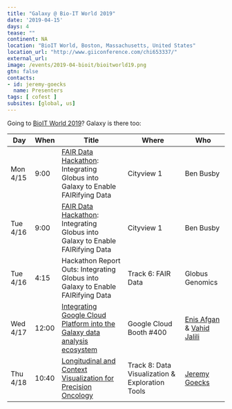 ```yaml
---
title: "Galaxy @ Bio-IT World 2019"
date: '2019-04-15'
days: 4
tease: ""
continent: NA
location: "BioIT World, Boston, Massachusetts, United States"
location_url: "http://www.giiconference.com/chi653337/" 
external_url:
image: /events/2019-04-bioit/bioitworld19.png
gtn: false
contacts:
- id: jeremy-goecks
  name: Presenters
tags: [ cofest ]
subsites: [global, us]
---
```


Going to [BioIT World 2019](https://www.bio-itworldexpo.com/)?  Galaxy is there too:

| Day | When | Title | Where | Who |
| --- | --- | --- | --- | --- |
| Mon 4/15 | 9:00 | [FAIR Data Hackathon](https://www.bio-itworldexpo.com/fair-data-hackathon): Integrating Globus into Galaxy to Enable FAIRifying Data | Cityview 1 | Ben Busby |
| Tue 4/16 | 9:00 | [FAIR Data Hackathon](https://www.bio-itworldexpo.com/fair-data-hackathon): Integrating Globus into Galaxy to Enable FAIRifying Data | Cityview 1 | Ben Busby |
| Tue 4/16 | 4:15 | Hackathon Report Outs: Integrating Globus into Galaxy to Enable FAIRifying Data | Track 6: FAIR Data | Globus Genomics |
| Wed 4/17 | 12:00 | [Integrating Google Cloud Platform into the Galaxy data analysis ecosystem](/events/2019-04-bioit/bioit-google-galaxy.png) | Google Cloud Booth #400 | [Enis Afgan](/people/enis-afgan/) & [Vahid Jalili](/people/vahid-jalili/) |
| Thu 4/18 | 10:40 | [Longitudinal and Context Visualization for Precision Oncology](http://www.giiconference.com/chi653337/data-visualization.shtml) | Track 8: Data Visualization & Exploration Tools | [Jeremy Goecks](/people/jeremy-goecks/) |
